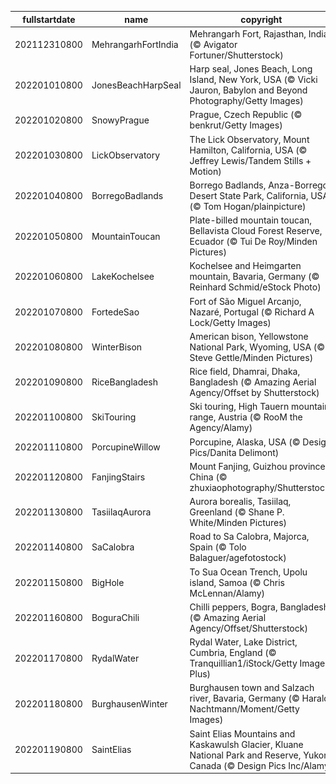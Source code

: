 |fullstartdate|name|copyright|title|image|
|--|--|--|--|--|
202112310800|MehrangarhFortIndia|Mehrangarh Fort, Rajasthan, India (© Avigator Fortuner/Shutterstock)|Info|![](/en-AU/2022/01/202112310800MehrangarhFortIndia.jpg)|
202201010800|JonesBeachHarpSeal|Harp seal, Jones Beach, Long Island, New York, USA (© Vicki Jauron, Babylon and Beyond Photography/Getty Images)|Info|![](/en-AU/2022/01/202201010800JonesBeachHarpSeal.jpg)|
202201020800|SnowyPrague|Prague, Czech Republic (© benkrut/Getty Images)|Info|![](/en-AU/2022/01/202201020800SnowyPrague.jpg)|
202201030800|LickObservatory|The Lick Observatory, Mount Hamilton, California, USA (© Jeffrey Lewis/Tandem Stills + Motion)|Info|![](/en-AU/2022/01/202201030800LickObservatory.jpg)|
202201040800|BorregoBadlands|Borrego Badlands, Anza-Borrego Desert State Park, California, USA (© Tom Hogan/plainpicture)|Info|![](/en-AU/2022/01/202201040800BorregoBadlands.jpg)|
202201050800|MountainToucan|Plate-billed mountain toucan, Bellavista Cloud Forest Reserve, Ecuador (© Tui De Roy/Minden Pictures)|Info|![](/en-AU/2022/01/202201050800MountainToucan.jpg)|
202201060800|LakeKochelsee|Kochelsee and Heimgarten mountain, Bavaria, Germany (© Reinhard Schmid/eStock Photo)|Info|![](/en-AU/2022/01/202201060800LakeKochelsee.jpg)|
202201070800|FortedeSao|Fort of São Miguel Arcanjo, Nazaré, Portugal (© Richard A Lock/Getty Images)|Info|![](/en-AU/2022/01/202201070800FortedeSao.jpg)|
202201080800|WinterBison|American bison, Yellowstone National Park, Wyoming, USA (© Steve Gettle/Minden Pictures)|Info|![](/en-AU/2022/01/202201080800WinterBison.jpg)|
202201090800|RiceBangladesh|Rice field, Dhamrai, Dhaka, Bangladesh (© Amazing Aerial Agency/Offset by Shutterstock)|Info|![](/en-AU/2022/01/202201090800RiceBangladesh.jpg)|
202201100800|SkiTouring|Ski touring, High Tauern mountain range, Austria (© RooM the Agency/Alamy)|Info|![](/en-AU/2022/01/202201100800SkiTouring.jpg)|
202201110800|PorcupineWillow|Porcupine, Alaska, USA (© Design Pics/Danita Delimont)|Info|![](/en-AU/2022/01/202201110800PorcupineWillow.jpg)|
202201120800|FanjingStairs|Mount Fanjing, Guizhou province, China (© zhuxiaophotography/Shutterstock)|Info|![](/en-AU/2022/01/202201120800FanjingStairs.jpg)|
202201130800|TasiilaqAurora|Aurora borealis, Tasiilaq, Greenland (© Shane P. White/Minden Pictures)|Info|![](/en-AU/2022/01/202201130800TasiilaqAurora.jpg)|
202201140800|SaCalobra|Road to Sa Calobra, Majorca, Spain (© Tolo Balaguer/agefotostock)|Info|![](/en-AU/2022/01/202201140800SaCalobra.jpg)|
202201150800|BigHole|To Sua Ocean Trench, Upolu island, Samoa (© Chris McLennan/Alamy)|Info|![](/en-AU/2022/01/202201150800BigHole.jpg)|
202201160800|BoguraChili|Chilli peppers, Bogra, Bangladesh (© Amazing Aerial Agency/Offset/Shutterstock)|Info|![](/en-AU/2022/01/202201160800BoguraChili.jpg)|
202201170800|RydalWater|Rydal Water, Lake District, Cumbria, England (© Tranquillian1/iStock/Getty Images Plus)|Info|![](/en-AU/2022/01/202201170800RydalWater.jpg)|
202201180800|BurghausenWinter|Burghausen town and Salzach river, Bavaria, Germany (© Harald Nachtmann/Moment/Getty Images)|Info|![](/en-AU/2022/01/202201180800BurghausenWinter.jpg)|
202201190800|SaintElias|Saint Elias Mountains and Kaskawulsh Glacier, Kluane National Park and Reserve, Yukon, Canada (© Design Pics Inc/Alamy)|Info|![](/en-AU/2022/01/202201190800SaintElias.jpg)|
